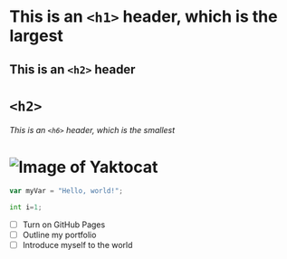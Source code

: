 # This is an `<h1>` header, which is the largest

## This is an `<h2>` header
# `<h2>`
###### This is an `<h6>` header, which is the smallest

# ![Image of Yaktocat](https://octodex.github.com/images/yaktocat.png)

``` javascript
var myVar = "Hello, world!";
```
```python
int i=1;
```
- [ ] Turn on GitHub Pages
- [ ] Outline my portfolio
- [ ] Introduce myself to the world
